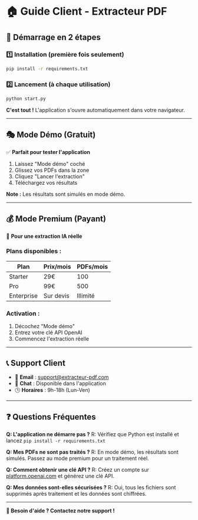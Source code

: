 # 🏠 Guide Client - Extracteur PDF

## 🚀 **Démarrage en 2 étapes**

### 1️⃣ **Installation** (première fois seulement)

```bash
pip install -r requirements.txt
```

### 2️⃣ **Lancement** (à chaque utilisation)

```bash
python start.py
```

**C'est tout !** L'application s'ouvre automatiquement dans votre navigateur.

---

## 🎭 **Mode Démo (Gratuit)**

✅ **Parfait pour tester l'application**

1. Laissez "Mode démo" coché
2. Glissez vos PDFs dans la zone
3. Cliquez "Lancer l'extraction"
4. Téléchargez vos résultats

**Note :** Les résultats sont simulés en mode démo.

---

## 💰 **Mode Premium (Payant)**

🤖 **Pour une extraction IA réelle**

### **Plans disponibles :**

| Plan | Prix/mois | PDFs/mois |
|------|-----------|-----------|
| Starter | 29€ | 100 |
| Pro | 99€ | 500 |
| Enterprise | Sur devis | Illimité |

### **Activation :**

1. Décochez "Mode démo"
2. Entrez votre clé API OpenAI
3. Commencez l'extraction réelle

---

## 📞 **Support Client**

- 📧 **Email** : support@extracteur-pdf.com
- 💬 **Chat** : Disponible dans l'application
- 🕒 **Horaires** : 9h-18h (Lun-Ven)

---

## ❓ **Questions Fréquentes**

**Q: L'application ne démarre pas ?**
R: Vérifiez que Python est installé et lancez `pip install -r requirements.txt`

**Q: Mes PDFs ne sont pas traités ?**
R: En mode démo, les résultats sont simulés. Passez au mode premium pour un traitement réel.

**Q: Comment obtenir une clé API ?**
R: Créez un compte sur [platform.openai.com](https://platform.openai.com) et générez une clé API.

**Q: Mes données sont-elles sécurisées ?**
R: Oui, tous les fichiers sont supprimés après traitement et les données sont chiffrées.

---

**🎯 Besoin d'aide ? Contactez notre support !** 